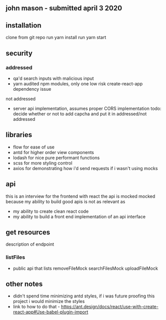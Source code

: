 ## john mason - submitted april 3 2020

## installation
clone from git repo
run yarn install
run yarn start

## security
### addressed
+ qa'd search inputs with malicious input
+ yarn audited npm modules, only one low risk create-react-app dependency issue
 

not addressed
- server api implementation, assumes proper CORS implementation
todo: decide whether or not to add capcha and put it in addressed/not addressed


## libraries
- flow for ease of use
- antd for higher order view components
- lodash for nice pure performant functions
- scss for more styling control
- axios for demonstrating how i'd send requests if i wasn't using mocks

## api
this is an interview for the frontend with react 
the api is mocked mocked because my ability to build good apis is not as relevant as 
- my ability to create clean react code
- my ability to build a front end implementation of an api interface

## get resources
description of endpoint

### listFiles
- public api that lists 
removeFileMock
searchFilesMock
uploadFileMock


## other notes
- didn't spend time minimizing antd styles, if i was future proofing this project i would minimize the styles 
- link to how to do that - https://ant.design/docs/react/use-with-create-react-app#Use-babel-plugin-import
